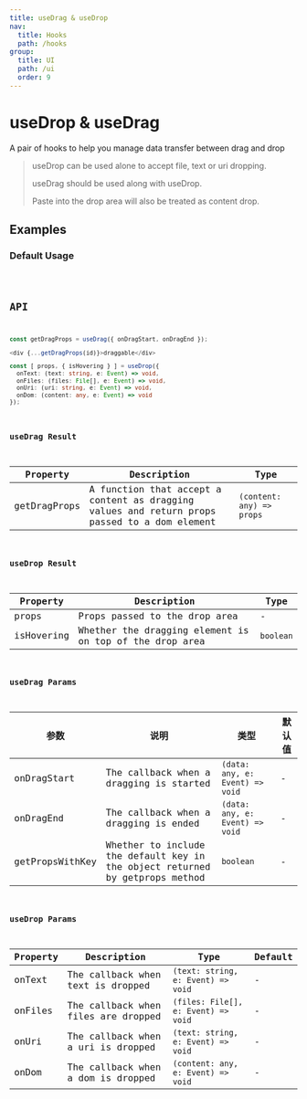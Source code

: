 ```yaml
---
title: useDrag & useDrop
nav:
  title: Hooks
  path: /hooks
group:
  title: UI
  path: /ui
  order: 9
---
```


# useDrop & useDrag

A pair of hooks to help you manage data transfer between drag and drop

> useDrop can be used alone to accept file, text or uri dropping.
>
> useDrag should be used along with useDrop.
>
> Paste into the drop area will also be treated as content drop.

## Examples

### Default Usage

<code src="./demo/demo1.tsx" />

## API

```typescript
const getDragProps = useDrag({ onDragStart, onDragEnd });

<div {...getDragProps(id)}>draggable</div>

const [ props, { isHovering } ] = useDrop({
  onText: (text: string, e: Event) => void,
  onFiles: (files: File[], e: Event) => void,
  onUri: (uri: string, e: Event) => void,
  onDom: (content: any, e: Event) => void
});
```

### useDrag Result

| Property     | Description                                                                                  | Type                      |
|--------------|----------------------------------------------------------------------------------------------|---------------------------|
| getDragProps | A function that accept a content as dragging values and return props passed to a dom element | `(content: any) => props` |

### useDrop Result

| Property   | Description                                             | Type      |
|------------|---------------------------------------------------------|-----------|
| props      | Props passed to the drop area                           | -         |
| isHovering | Whether the dragging element is on top of the drop area | `boolean` |

### useDrag Params

| 参数        | 说明                                    | 类型                            | 默认值 |
|-------------|-----------------------------------------|---------------------------------|--------|
| onDragStart | The callback when a dragging is started | `(data: any, e: Event) => void` | -      |
| onDragEnd   | The callback when a dragging is ended   | `(data: any, e: Event) => void` | -      |
| getPropsWithKey | Whether to include the default key in the object returned by getprops method | `boolean` | - |

### useDrop Params

| Property | Description                         | Type                                | Default |
|----------|-------------------------------------|-------------------------------------|---------|
| onText   | The callback when text is dropped   | `(text: string, e: Event) => void`  | -       |
| onFiles  | The callback when files are dropped | `(files: File[], e: Event) => void` | -       |
| onUri    | The callback when a uri is dropped  | `(text: string, e: Event) => void`  | -       |
| onDom    | The callback when a dom is dropped  | `(content: any, e: Event) => void`  | -       |
